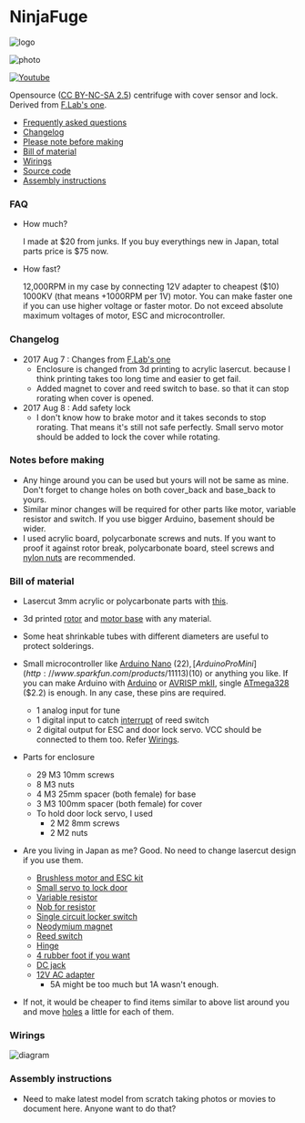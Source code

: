 NinjaFuge
==========

![logo](https://raw.githubusercontent.com/hisashin/NinjaFuge/master/markdown/image/ninja_transparent_500x412.png)

![photo](https://raw.githubusercontent.com/hisashin/NinjaFuge/master/markdown/photo/top_500x375.jpg)

[![Youtube](http://img.youtube.com/vi/6wPBDhJhW8Q/0.jpg)](http://www.youtube.com/watch?v=6wPBDhJhW8Q)

Opensource ([CC BY-NC-SA 2.5](https://creativecommons.org/licenses/by-nc-sa/2.5/)) centrifuge with cover sensor and lock. Derived from [F.Lab's one](http://www.instructables.com/id/3D-Printed-DIYbio-Mini-Centrifuge/).

- [Frequently asked questions](#faq)
- [Changelog](#change)
- [Please note before making](#note)
- [Bill of material](#bom)
- [Wirings](#wire)
- [Source code](https://github.com/hisashin/NinjaFuge/blob/master/sourcecode/NinjaFuge/NinjaFuge.ino)
- [Assembly instructions](#assembly)

### <a name="faq"></a>FAQ

- How much?

	I made at $20 from junks. If you buy everythings new in Japan, total parts price is $75 now.

- How fast?

	12,000RPM in my case by connecting 12V adapter to cheapest ($10) 1000KV (that means +1000RPM per 1V) motor. You can make faster one if you can use higher voltage or faster motor. Do not exceed absolute maximum voltages of motor, ESC and microcontroller.

### <a name="change"></a>Changelog

- 2017 Aug 7 : Changes from [F.Lab's one](http://www.instructables.com/id/3D-Printed-DIYbio-Mini-Centrifuge/)
	- Enclosure is changed from 3d printing to acrylic lasercut. because I think printing takes too long time and easier to get fail.
	- Added magnet to cover and reed switch to base. so that it can stop rorating when cover is opened.
- 2017 Aug 8 : Add safety lock
	- I don't know how to brake motor and it takes seconds to stop rorating. That means it's still not safe perfectly. 
	Small servo motor should be added to lock the cover while rotating.

### <a name="note"></a>Notes before making

- Any hinge around you can be used but yours will not be same as mine. Don't forget to change holes on both cover_back and base_back to yours.
- Similar minor changes will be required for other parts like motor, variable resistor and switch. If you use bigger Arduino, basement should be wider.
- I used acrylic board, polycarbonate screws and nuts. If you want to proof it against rotor break, polycarbonate board, steel screws and [nylon nuts](https://en.wikipedia.org/wiki/Nyloc_nut) are recommended.

### <a name="bom"></a>Bill of material

- Lasercut 3mm acrylic or polycarbonate parts with [this](https://github.com/hisashin/NinjaFuge/blob/master/lasercut/NinjaFuge_3mm_clear.pdf).
- 3d printed [rotor](https://github.com/hisashin/NinjaFuge/blob/master/3dprint/stl/NinjaFuge_F.lab_Rotor.stl) and [motor base](https://github.com/hisashin/NinjaFuge/blob/master/3dprint/stl/NinjaFuge_motor_holder.stl) with any material.
- Some heat shrinkable tubes with different diameters are useful to protect solderings.
- Small microcontroller like [Arduino Nano](https://store.arduino.cc/usa/arduino-nano) ($22), [Arduino Pro Mini](http://www.sparkfun.com/products/11113) ($10) or anything you like. If you can make Arduino with [Arduino](https://www.arduino.cc/en/Tutorial/ArduinoISP) or [AVRISP mkII](http://www.atmel.com/tools/avrispmkii.aspx), single [ATmega328](https://www.digikey.jp/product-detail/ja/microchip-technology/ATMEGA328P-PU/ATMEGA328P-PU-ND/1914589) ($2.2) is enough. In any case, these pins are required.
	- 1 analog input for tune
	- 1 digital input to catch [interrupt](https://www.arduino.cc/en/Reference/AttachInterrupt) of reed switch
	- 2 digital output for ESC and door lock servo. VCC should be connected to them too. Refer [Wirings](#wire).
- Parts for enclosure
	- 29 M3 10mm screws
	- 8 M3 nuts
	- 4 M3 25mm spacer (both female) for base
	- 3 M3 100mm spacer (both female) for cover
	- To hold door lock servo, I used
		- 2 M2 8mm screws
		- 2 M2 nuts

- Are you living in Japan as me? Good. No need to change lasercut design if you use them.

	- [Brushless motor and ESC kit](https://www.amazon.co.jp/gp/product/B01MTCBO7D/ref=oh_aui_detailpage_o09_s00?ie=UTF8&psc=1)
	- [Small servo to lock door]()
	- [Variable resistor](http://akizukidenshi.com/catalog/g/gP-00246/)
	- [Nob for resistor](http://akizukidenshi.com/catalog/g/gP-00246/)
	- [Single circuit locker switch](https://www.sengoku.co.jp/mod/sgk_cart/detail.php?code=3A8K-4BFY)
	- [Neodymium magnet](http://www.sengoku.co.jp/mod/sgk_cart/detail.php?code=EEHD-4VZZ)
	- [Reed switch](http://akizukidenshi.com/catalog/g/gP-03676/)
	- [Hinge](https://hands.net/goods/4991807041906/)
	- [4 rubber foot if you want](http://www.sengoku.co.jp/mod/sgk_cart/detail.php?code=6AZE-JELC)
	- [DC jack](http://www.sengoku.co.jp/mod/sgk_cart/detail.php?code=EEHD-0HMZ)
	- [12V AC adapter](http://akizukidenshi.com/catalog/g/gM-06961/)
		- 5A might be too much but 1A wasn't enough.

- If not, it would be cheaper to find items similar to above list around you and move [holes](https://github.com/hisashin/NinjaFuge/blob/master/lasercut/NinjaFuge_3mm_clear.pdf) a little for each of them.

### <a name="wire"></a>Wirings

![diagram](https://raw.githubusercontent.com/hisashin/NinjaFuge/master/markdown/image/diagram.png)

### <a name="assembly"></a>Assembly instructions

- Need to make latest model from scratch taking photos or movies to document here. Anyone want to do that?
